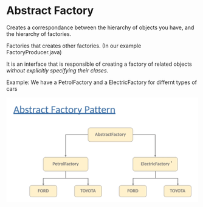 # Abstract Factory

Creates a correspondance between the hierarchy of objects you have, and the hierarchy of factories.

Factories that creates other factories. (In our example FactoryProducer.java)

It is an interface that is responsible of creating a factory of related objects *without explicitly specifying their clases*.

Example: We have a PetrolFactory and a ElectricFactory for differnt types of cars

![](../../../images/abstract-factory-1.png)

